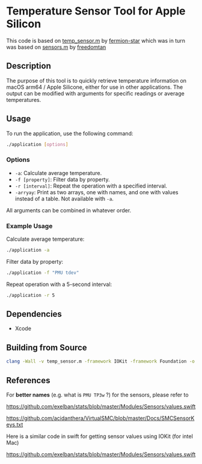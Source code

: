 # Temperature Sensor Tool for Apple Silicon
This code is based on [temp_sensor.m](https://github.com/fermion-star/apple_sensors/temp_sensor.m) by [fermion-star](https://github.com/fermion-star) which was in turn was based on [sensors.m](https://github.com/freedomtan/sensors/blob/master/sensors/sensors.m) by [freedomtan](https://github.com/freedomtan)

## Description
The purpose of this tool is to quickly retrieve temperature information on macOS arm64 / Apple Silicone, either for use in other applications. The output can be modified with arguments for specific readings or average temperatures.

## Usage
To run the application, use the following command:
```bash
./application [options]
```
### Options
- `-a`: Calculate average temperature.
- `-f [property]`: Filter data by property.
- `-r [interval]`: Repeat the operation with a specified interval.
- `-arryay`: Print as two arrays, one with names, and one with values instead of a table. Not available with `-a`.

All arguments can be combined in whatever order.

### Example Usage
Calculate average temperature:
```bash
./application -a
```
Filter data by property:
```bash
./application -f "PMU tdev"
```
Repeat operation with a 5-second interval:

```bash
./application -r 5
```
## Dependencies
- Xcode

## Building from Source
```bash
clang -Wall -v temp_sensor.m -framework IOKit -framework Foundation -o temp_sensor
```

## References

For **better names** (e.g. what is `PMU TP3w` ?) for the sensors, please refer to

https://github.com/exelban/stats/blob/master/Modules/Sensors/values.swift

https://github.com/acidanthera/VirtualSMC/blob/master/Docs/SMCSensorKeys.txt

Here is a similar code in swift for getting sensor values using IOKit (for intel Mac)

https://github.com/exelban/stats/blob/master/Modules/Sensors/values.swift
